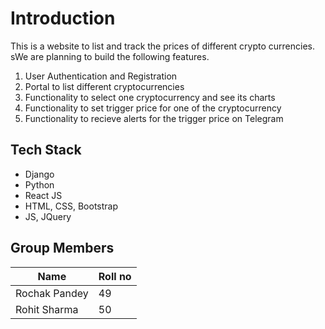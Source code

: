 # Introduction

This is a website to list and track the prices of different crypto currencies. sWe are planning to build the following features.

1. User Authentication and Registration
2. Portal to list different cryptocurrencies
3. Functionality to select one cryptocurrency and see its charts
4. Functionality to set trigger price for one of the cryptocurrency
5. Functionality to recieve alerts for the trigger price on Telegram

## Tech Stack

- Django
- Python
- React JS
- HTML, CSS, Bootstrap
- JS, JQuery

## Group Members

| Name            | Roll no |
| --------------  | ------- |
| Rochak Pandey   | 49      |
| Rohit Sharma    | 50      |